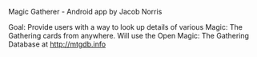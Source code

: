 Magic Gatherer - Android app by Jacob Norris

Goal:
Provide users with a way to look up details of various Magic: The Gathering cards from anywhere.
Will use the Open Magic: The Gathering Database at http://mtgdb.info
